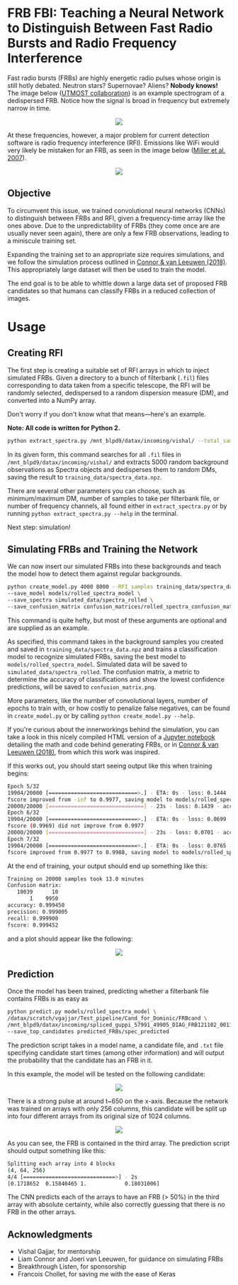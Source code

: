 # FRB FBI: Teaching a Neural Network to Distinguish Between Fast Radio Bursts and Radio Frequency Interference

Fast radio bursts (FRBs) are highly energetic radio pulses whose origin is still hotly debated. Neutron stars? Supernovae? Aliens? **Nobody knows!** The image below ([UTMOST collaboration](https://astronomy.swin.edu.au/research/utmost/?p=1508)) is an example spectrogram of a dedispersed FRB. Notice how the signal is broad in frequency but extremely narrow in time.

<p align="center">
  <img src="simulateFRBclassification/presentation_plots/181017.png">
</p>

At these frequencies, however, a major problem for current detection software is radio frequency interference (RFI). Emissions like WiFi would very likely be mistaken for an FRB, as seen in the image below ([Miller et al. 2007](https://www.researchgate.net/publication/4281289_Service_Discovery_and_Device_Identification_in_Cognitive_Radio_Networks)).


<p align="center">
    <img src="simulateFRBclassification/presentation_plots/rfi.png">
</p>


## Objective
To circumvent this issue, we trained convolutional neural networks (CNNs) to distinguish between FRBs and RFI, given a frequency-time array like the ones above. Due to the unpredictability of FRBs (they come once are are usually never seen again), there are only a few FRB observations, leading to a miniscule training set.

Expanding the training set to an appropriate size requires simulations, and we follow the simulation process outlined in [Connor & van Leeuwen (2018)](https://arxiv.org/pdf/1803.03084.pdf). This appropriately large dataset will then be used to train the model.

The end goal is to be able to whittle down a large data set of proposed FRB candidates so that humans can classify FRBs in a reduced collection of images.

# Usage

## Creating RFI
The first step is creating a suitable set of RFI arrays in which to inject simulated FRBs. Given a directory to a bunch of filterbank (`.fil`) files corresponding to data taken from a specific telescope, the RFI will be randomly selected, dedispersed to a random dispersion measure (DM), and converted into a NumPy array.

Don't worry if you don't know what that means—here's an example.

**Note: All code is written for Python 2.**

```bash
python extract_spectra.py /mnt_blpd9/datax/incoming/vishal/ --total_samples 5000 --save_name training_data/spectra_data.npz
```
In its given form, this command searches for all `.fil` files in `/mnt_blpd9/datax/incoming/vishal/` and extracts 5000 random background observations as Spectra objects and dedisperses them to random DMs, saving the result to `training_data/spectra_data.npz`.

There are several other parameters you can choose, such as minimum/maximum DM, number of samples to take per filterbank file, or number of frequency channels, all found either in `extract_spectra.py` or by running `python extract_spectra.py --help` in the terminal.

Next step: simulation!

## Simulating FRBs and Training the Network
We can now insert our simulated FRBs into these backgrounds and teach the model how to detect them against regular backgrounds.

```bash
python create_model.py 4000 8000 --RFI_samples training_data/spectra_data.npz \
--save_model models/rolled_spectra_model \
--save_spectra simulated_data/spectra_rolled \
--save_confusion_matrix confusion_matrices/rolled_spectra_confusion_matrix.png \
```
This command is quite hefty, but most of these arguments are optional and are supplied as an example.

As specified, this command takes in the background samples you created and saved in `training_data/spectra_data.npz` and trains a classification model to recognize simulated FRBs, saving the best model to `models/rolled_spectra_model`. Simulated data will be saved to `simulated_data/spectra_rolled`. The confusion matrix, a metric to determine the accuracy of classifications and show the lowest confidence predictions, will be saved to `confusion_matrix.png`.

More parameters, like the number of convolutional layers, number of epochs to train with, or how costly to penalize false negatives, can be found in `create_model.py` or by calling `python create_model.py --help`.

If you're curious about the innerworkings behind the simulation, you can take a look in this nicely compiled HTML version of a [Jupyter notebook](simulateFRBclassification/FRBclassifier_notebook.html) detailing the math and code behind generating FRBs, or in [Connor & van Leeuwen (2018)](https://arxiv.org/pdf/1803.03084.pdf), from which this work was inspired.

If this works out, you should start seeing output like this when training begins:
```bash
Epoch 5/32
19904/20000 [============================>.] - ETA: 0s - loss: 0.1444 - acc: 0.9861 — val_recall: 0.9977091633466135 — val_precision: 0.997014034040012 - val_fscore: 0.9976824096810154
fscore improved from -inf to 0.9977, saving model to models/rolled_spectra_model
20000/20000 [==============================] - 23s - loss: 0.1439 - acc: 0.9861 - val_loss: 0.0199 - val_acc: 0.9973
Epoch 6/32
19904/20000 [============================>.] - ETA: 0s - loss: 0.0699 - acc: 0.9916 — val_recall: 0.9968127490039841 — val_precision: 0.9989020860365306 - val_fscore: 0.9968929464904854
fscore (0.9969) did not improve from 0.9977
20000/20000 [==============================] - 23s - loss: 0.0701 - acc: 0.9915 - val_loss: 0.0180 - val_acc: 0.9979
Epoch 7/32
19904/20000 [============================>.] - ETA: 0s - loss: 0.0765 - acc: 0.9903 — val_recall: 0.999402390438247 — val_precision: 0.9839184153755638 - val_fscore: 0.9987978468441566
fscore improved from 0.9977 to 0.9988, saving model to models/rolled_spectra_model
```

At the end of training, your output should end up something like this:
```bash
Training on 20000 samples took 13.0 minutes
Confusion matrix:
   10039      10
       1    9950
accuracy: 0.999450
precision: 0.999005
recall: 0.999900
fscore: 0.999452
```
and a plot should appear like the following:

<p align="center">
    <img src="simulateFRBclassification/presentation_plots/readme_confmat.png">
</p>

## Prediction
Once the model has been trained, predicting whether a filterbank file contains FRBs is as easy as

```bash
python predict.py models/rolled_spectra_model \
/datax/scratch/vgajjar/Test_pipeline/Cand_for_Dominic/FRBcand \
/mnt_blpd9/datax/incoming/spliced_guppi_57991_49905_DIAG_FRB121102_0011.gpuspec.0001.8.4chan.fil \
--save_top_candidates predicted_FRBs/spec_predicted
```

The prediction script takes in a model name, a candidate file, and `.txt` file specifying candidate start times (among other information) and will output the probability that the candidate has an FRB in it.

In this example, the model will be tested on the following candidate:

<p align="center">
    <img src="simulateFRBclassification/presentation_plots/frb.png">
</p>

There is a strong pulse at around t~650 on the x-axis. Because the network was trained on arrays with only 256 columns, this candidate will be split up into four different arrays from its original size of 1024 columns.

<p align="center">
    <img src="simulateFRBclassification/presentation_plots/split_frb.png">
</p>

As you can see, the FRB is contained in the third array. The prediction script should output something like this:

```bash
Splitting each array into 4 blocks
(4, 64, 256)
4/4 [=============================>] - 2s
[0.1718652  0.15840465 1.            0.18031006]
```

The CNN predicts each of the arrays to have an FRB (> 50%) in the third array with absolute certainty, while also correctly guessing that there is no FRB in the other arrays.

## Acknowledgments
* Vishal Gajjar, for mentorship
* Liam Connor and Joeri van Leeuwen, for guidance on simulating FRBs
* Breakthrough Listen, for sponsorship
* Francois Chollet, for saving me with the ease of Keras